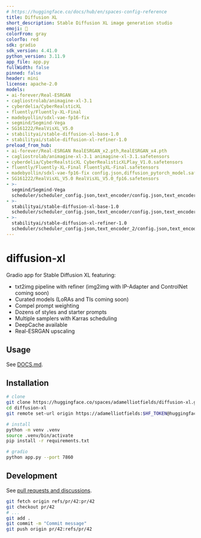 ```yaml
---
# https://huggingface.co/docs/hub/en/spaces-config-reference
title: Diffusion XL
short_description: Stable Diffusion XL image generation studio
emoji: 🦣
colorFrom: gray
colorTo: red
sdk: gradio
sdk_version: 4.41.0
python_version: 3.11.9
app_file: app.py
fullWidth: false
pinned: false
header: mini
license: apache-2.0
models:
- ai-forever/Real-ESRGAN
- cagliostrolab/animagine-xl-3.1
- cyberdelia/CyberRealsticXL
- fluently/Fluently-XL-Final
- madebyollin/sdxl-vae-fp16-fix
- segmind/Segmind-Vega
- SG161222/RealVisXL_V5.0
- stabilityai/stable-diffusion-xl-base-1.0
- stabilityai/stable-diffusion-xl-refiner-1.0
preload_from_hub:
- ai-forever/Real-ESRGAN RealESRGAN_x2.pth,RealESRGAN_x4.pth
- cagliostrolab/animagine-xl-3.1 animagine-xl-3.1.safetensors
- cyberdelia/CyberRealsticXL CyberRealisticXLPlay_V1.0.safetensors
- fluently/Fluently-XL-Final FluentlyXL-Final.safetensors
- madebyollin/sdxl-vae-fp16-fix config.json,diffusion_pytorch_model.safetensors
- SG161222/RealVisXL_V5.0 RealVisXL_V5.0_fp16.safetensors
- >-
  segmind/Segmind-Vega
  scheduler/scheduler_config.json,text_encoder/config.json,text_encoder/model.fp16.safetensors,text_encoder_2/config.json,text_encoder_2/model.fp16.safetensors,tokenizer/merges.txt,tokenizer/special_tokens_map.json,tokenizer/tokenizer_config.json,tokenizer/vocab.json,tokenizer_2/merges.txt,tokenizer_2/special_tokens_map.json,tokenizer_2/tokenizer_config.json,tokenizer_2/vocab.json,unet/config.json,unet/diffusion_pytorch_model.fp16.safetensors,vae/config.json,vae/diffusion_pytorch_model.fp16.safetensors,model_index.json
- >-
  stabilityai/stable-diffusion-xl-base-1.0
  scheduler/scheduler_config.json,text_encoder/config.json,text_encoder/model.fp16.safetensors,text_encoder_2/config.json,text_encoder_2/model.fp16.safetensors,tokenizer/merges.txt,tokenizer/special_tokens_map.json,tokenizer/tokenizer_config.json,tokenizer/vocab.json,tokenizer_2/merges.txt,tokenizer_2/special_tokens_map.json,tokenizer_2/tokenizer_config.json,tokenizer_2/vocab.json,unet/config.json,unet/diffusion_pytorch_model.fp16.safetensors,vae/config.json,vae/diffusion_pytorch_model.fp16.safetensors,vae_1_0/config.json,model_index.json
- >-
  stabilityai/stable-diffusion-xl-refiner-1.0
  scheduler/scheduler_config.json,text_encoder_2/config.json,text_encoder_2/model.fp16.safetensors,tokenizer_2/merges.txt,tokenizer_2/special_tokens_map.json,tokenizer_2/tokenizer_config.json,tokenizer_2/vocab.json,unet/config.json,unet/diffusion_pytorch_model.fp16.safetensors,vae/config.json,vae/diffusion_pytorch_model.fp16.safetensors,model_index.json
---
```


# diffusion-xl

Gradio app for Stable Diffusion XL featuring:

* txt2img pipeline with refiner (img2img with IP-Adapter and ControlNet coming soon)
* Curated models (LoRAs and TIs coming soon)
* Compel prompt weighting
* Dozens of styles and starter prompts
* Multiple samplers with Karras scheduling
* DeepCache available
* Real-ESRGAN upscaling

## Usage

See [DOCS.md](https://huggingface.co/spaces/adamelliotfields/diffusion-xl/blob/main/DOCS.md).

## Installation

```sh
# clone
git clone https://huggingface.co/spaces/adamelliotfields/diffusion-xl.git
cd diffusion-xl
git remote set-url origin https://adamelliotfields:$HF_TOKEN@huggingface.co/spaces/adamelliotfields/diffusion-xl

# install
python -m venv .venv
source .venv/bin/activate
pip install -r requirements.txt

# gradio
python app.py --port 7860
```

## Development

See [pull requests and discussions](https://huggingface.co/docs/hub/en/repositories-pull-requests-discussions).

```sh
git fetch origin refs/pr/42:pr/42
git checkout pr/42
# ...
git add .
git commit -m "Commit message"
git push origin pr/42:refs/pr/42
```
